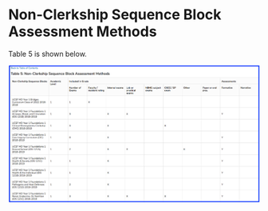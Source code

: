 # Non-Clerkship Sequence Block Assessment Methods

Table 5 is shown below.

![Non-clerkship sequence blocks](../../images/curriculum_inventory/verification_tables/non_clerkship_sequence_blocks/non_clerkship_sequence_blocks.png)

